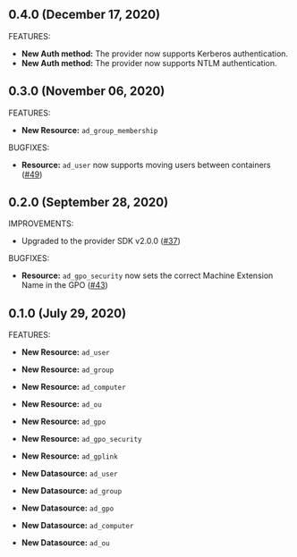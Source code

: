 ## 0.4.0 (December 17, 2020)

FEATURES:
* **New Auth method:** The provider now supports Kerberos authentication.
* **New Auth method:** The provider now supports NTLM authentication.

## 0.3.0 (November 06, 2020)

FEATURES:
* **New Resource:** `ad_group_membership`

BUGFIXES:
* **Resource:** `ad_user` now supports moving users between containers ([#49](https://github.com/hashicorp/terraform-provider-ad/pull/49))

## 0.2.0 (September 28, 2020)

IMPROVEMENTS:
* Upgraded to the provider SDK v2.0.0 ([#37](https://github.com/hashicorp/terraform-provider-ad/pull/37))

BUGFIXES:
* **Resource:** `ad_gpo_security` now sets the correct Machine Extension Name in the GPO ([#43](https://github.com/hashicorp/terraform-provider-ad/pull/43/))

## 0.1.0 (July 29, 2020)

FEATURES:

* **New Resource:** `ad_user`
* **New Resource:** `ad_group`
* **New Resource:** `ad_computer`
* **New Resource:** `ad_ou`
* **New Resource:** `ad_gpo`
* **New Resource:** `ad_gpo_security`
* **New Resource:** `ad_gplink`

* **New Datasource:**   `ad_user`
* **New Datasource:**   `ad_group`
* **New Datasource:**   `ad_gpo`
* **New Datasource:**   `ad_computer`
* **New Datasource:**   `ad_ou`
